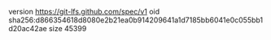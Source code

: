 version https://git-lfs.github.com/spec/v1
oid sha256:d866354618d8080e2b21ea0b914209641a1d7185bb6041e0c055bb1d20ac42ae
size 45399
